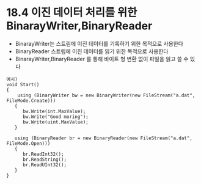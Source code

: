 # 18.4 이진 데이터 처리를 위한 BinarayWriter,BinaryReader
* BinarayWriter는 스트림에 이진 데이터를 기록하기 위한 목적으로 사용한다
* BinaryReader 스트림에 이진 데이터를 읽기 위한 목적으로 사용한다
* BinarayWriter,BinaryReader 를 통해 바이트 형 변환 없이 파일을 읽고 쓸 수 있다

```
예시)
void Start()
{
    using (BinaryWriter bw = new BinaryWriter(new FileStream("a.dat", FileMode.Create)))
   {
      bw.Write(int.MaxValue);
      bw.Write("Good moring");
      bw.Write(uint.MaxValue);
   }

   using (BinaryReader br = new BinaryReader(new FileStream("a.dat", FileMode.Open)))
   {
      br.ReadInt32();
      br.ReadString();
      br.ReadUInt32();
   }
}


```
